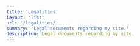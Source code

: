 ```yaml
---
title: 'Legalities'
layout: 'list'
url: '/legalities/'
summary: 'Legal documents regarding my site.'
description: Legal documents regarding my site.
---
```

